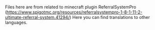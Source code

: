 Files here are from related to minecraft plugin ReferralSystemPro (https://www.spigotmc.org/resources/referralsystempro-1-8-1-11-2-ultimate-referral-system.41294/)
Here you can find translations to other languages. 
